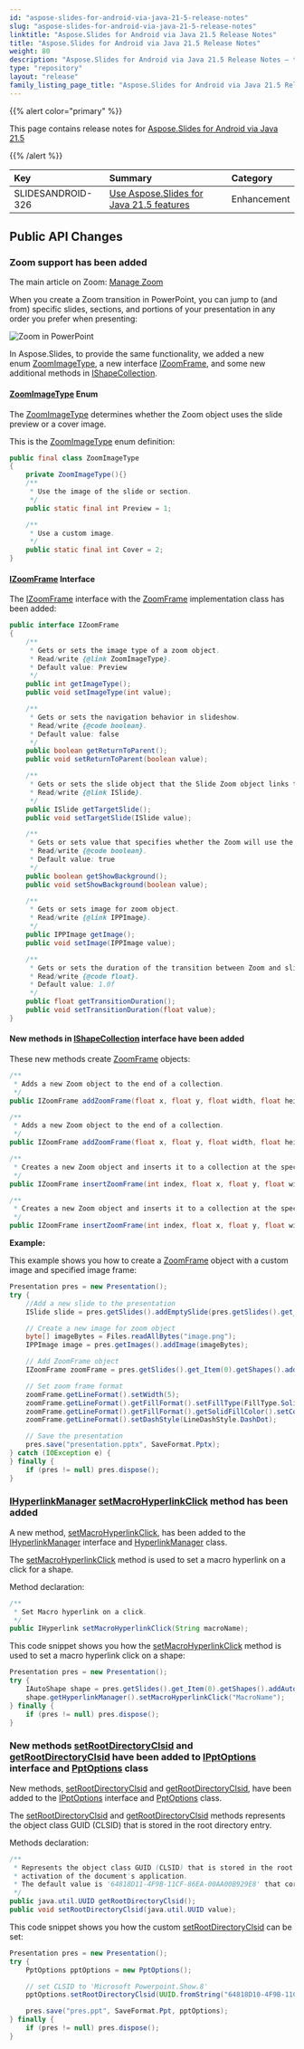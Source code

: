 ```yaml
---
id: "aspose-slides-for-android-via-java-21-5-release-notes"
slug: "aspose-slides-for-android-via-java-21-5-release-notes"
linktitle: "Aspose.Slides for Android via Java 21.5 Release Notes"
title: "Aspose.Slides for Android via Java 21.5 Release Notes"
weight: 80
description: "Aspose.Slides for Android via Java 21.5 Release Notes – the latest updates and fixes."
type: "repository"
layout: "release"
family_listing_page_title: "Aspose.Slides for Android via Java 21.5 Release Notes"
---
```


{{% alert color="primary" %}}

This page contains release notes for [Aspose.Slides for Android via Java 21.5](https://releases.aspose.com/java/repo/com/aspose/aspose-slides/21.5/)

{{% /alert %}}

|**Key**|**Summary**|**Category**|
| :- | :- | :- |
|SLIDESANDROID-326|[Use Aspose.Slides for Java 21.5 features](/slides/java/release-notes/2021/aspose-slides-for-java-21-5-release-notes/)|Enhancement|


## Public API Changes ##

### Zoom support has been added ###

The main article on Zoom: [Manage Zoom](https://docs.aspose.com/slides/androidjava/manage-zoom/)

When you create a Zoom transition in PowerPoint, you can jump to (and from) specific slides, sections, and portions of your presentation in any order you prefer when presenting:

![Zoom in PowerPoint](../1619798273734-617.png)

In Aspose.Slides, to provide the same functionality, we added a new enum [ZoomImageType](https://reference.aspose.com/slides/androidjava/com.aspose.slides/ZoomImageType), a new interface [IZoomFrame](https://reference.aspose.com/slides/androidjava/com.aspose.slides/IZoomFrame), and some new additional methods in [IShapeCollection](https://reference.aspose.com/slides/androidjava/com.aspose.slides/IShapeCollection).

#### [ZoomImageType](https://reference.aspose.com/slides/androidjava/com.aspose.slides/ZoomImageType) Enum ####

The [ZoomImageType](https://reference.aspose.com/slides/androidjava/com.aspose.slides/ZoomImageType) determines whether the Zoom object uses the slide preview or a cover image.

This is the [ZoomImageType](https://reference.aspose.com/slides/androidjava/com.aspose.slides/ZoomImageType) enum definition:

``` java
public final class ZoomImageType
{
	private ZoomImageType(){}
    /**
     * Use the image of the slide or section.
     */
    public static final int Preview = 1;

    /**
     * Use a custom image.
     */
    public static final int Cover = 2;
}
```

#### [IZoomFrame](https://reference.aspose.com/slides/androidjava/com.aspose.slides/IZoomFrame) Interface ####

The [IZoomFrame](https://reference.aspose.com/slides/androidjava/com.aspose.slides/IZoomFrame) interface with the [ZoomFrame](https://reference.aspose.com/slides/androidjava/com.aspose.slides/ZoomFrame) implementation class has been added:

``` java
public interface IZoomFrame
{
    /**
     * Gets or sets the image type of a zoom object.
     * Read/write {@link ZoomImageType}.
     * Default value: Preview
     */
    public int getImageType();
    public void setImageType(int value);

    /**
     * Gets or sets the navigation behavior in slideshow.
     * Read/write {@code boolean}.
     * Default value: false
     */
    public boolean getReturnToParent();
    public void setReturnToParent(boolean value);

    /**
     * Gets or sets the slide object that the Slide Zoom object links to.
     * Read/write {@link ISlide}.
     */
    public ISlide getTargetSlide();
    public void setTargetSlide(ISlide value);

    /**
     * Gets or sets value that specifies whether the Zoom will use the background of the destination slide.
     * Read/write {@code boolean}.
     * Default value: true
     */
    public boolean getShowBackground();
    public void setShowBackground(boolean value);

    /**
     * Gets or sets image for zoom object.
     * Read/write {@link IPPImage}.
     */
    public IPPImage getImage();
    public void setImage(IPPImage value);

    /**
     * Gets or sets the duration of the transition between Zoom and slide.
     * Read/write {@code float}.
     * Default value: 1.0f
     */
    public float getTransitionDuration();
    public void setTransitionDuration(float value);
}
```

#### New methods in [IShapeCollection](https://reference.aspose.com/slides/androidjava/com.aspose.slides/IShapeCollection) interface have been added ####

These new methods create [ZoomFrame](https://reference.aspose.com/slides/androidjava/com.aspose.slides/ZoomFrame) objects:

``` java
/**
 * Adds a new Zoom object to the end of a collection.
 */
public IZoomFrame addZoomFrame(float x, float y, float width, float height, ISlide slide);

/**
 * Adds a new Zoom object to the end of a collection.
 */
public IZoomFrame addZoomFrame(float x, float y, float width, float height, ISlide slide, IPPImage image);

/**
 * Creates a new Zoom object and inserts it to a collection at the specified index.
 */
public IZoomFrame insertZoomFrame(int index, float x, float y, float width, float height, ISlide slide);

/**
 * Creates a new Zoom object and inserts it to a collection at the specified index.
 */
public IZoomFrame insertZoomFrame(int index, float x, float y, float width, float height, ISlide slide, IPPImage image);
```

**Example:**

This example shows you how to create a [ZoomFrame](https://reference.aspose.com/slides/androidjava/com.aspose.slides/ZoomFrame) object with a custom image and specified image frame:

``` java
Presentation pres = new Presentation();
try {
    //Add a new slide to the presentation
    ISlide slide = pres.getSlides().addEmptySlide(pres.getSlides().get_Item(0).getLayoutSlide());

    // Create a new image for zoom object
    byte[] imageBytes = Files.readAllBytes("image.png");
    IPPImage image = pres.getImages().addImage(imageBytes);

    // Add ZoomFrame object
    IZoomFrame zoomFrame = pres.getSlides().get_Item(0).getShapes().addZoomFrame(20, 20, 300, 200, slide, image);

    // Set zoom frame format
    zoomFrame.getLineFormat().setWidth(5);
    zoomFrame.getLineFormat().getFillFormat().setFillType(FillType.Solid);
    zoomFrame.getLineFormat().getFillFormat().getSolidFillColor().setColor(Color.MAGENTA);
    zoomFrame.getLineFormat().setDashStyle(LineDashStyle.DashDot);

    // Save the presentation
    pres.save("presentation.pptx", SaveFormat.Pptx);
} catch (IOException e) {
} finally {
    if (pres != null) pres.dispose();
}
```

### [IHyperlinkManager](https://reference.aspose.com/slides/androidjava/com.aspose.slides/IHyperlinkManager) [setMacroHyperlinkClick](https://reference.aspose.com/slides/androidjava/com.aspose.slides/IHyperlinkManager#setMacroHyperlinkClick-java.lang.String-) method has been added ###

A new method, [setMacroHyperlinkClick](https://reference.aspose.com/slides/androidjava/com.aspose.slides/IHyperlinkManager#setMacroHyperlinkClick-java.lang.String-), has been added to the [IHyperlinkManager](https://reference.aspose.com/slides/androidjava/com.aspose.slides/IHyperlinkManager) interface and [HyperlinkManager](https://reference.aspose.com/slides/androidjava/com.aspose.slides/HyperlinkManager) class.

The [setMacroHyperlinkClick](https://reference.aspose.com/slides/androidjava/com.aspose.slides/IHyperlinkManager#setMacroHyperlinkClick-java.lang.String-) method is used to set a macro hyperlink on a click for a shape.

Method declaration:

``` java
/**
 * Set Macro hyperlink on a click.
 */
public IHyperlink setMacroHyperlinkClick(String macroName);
```

This code snippet shows you how the [setMacroHyperlinkClick](https://reference.aspose.com/slides/androidjava/com.aspose.slides/IHyperlinkManager#setMacroHyperlinkClick-java.lang.String-) method is used to set a macro hyperlink click on a shape:

``` java
Presentation pres = new Presentation();
try {
    IAutoShape shape = pres.getSlides().get_Item(0).getShapes().addAutoShape(ShapeType.BlankButton, 20, 20, 80, 30);
    shape.getHyperlinkManager().setMacroHyperlinkClick("MacroName");
} finally {
    if (pres != null) pres.dispose();
}
```

### New methods [setRootDirectoryClsid](https://reference.aspose.com/slides/androidjava/com.aspose.slides/IPptOptions#setRootDirectoryClsid-java.util.UUID-) and [getRootDirectoryClsid](https://reference.aspose.com/slides/androidjava/com.aspose.slides/IPptOptions#getRootDirectoryClsid--) have been added to [IPptOptions](https://reference.aspose.com/slides/androidjava/com.aspose.slides/IPptOptions) interface and  [PptOptions](https://reference.aspose.com/slides/androidjava/com.aspose.slides/PptOptions) class ###

New methods, [setRootDirectoryClsid](https://reference.aspose.com/slides/androidjava/com.aspose.slides/IPptOptions#setRootDirectoryClsid-java.util.UUID-) and [getRootDirectoryClsid](https://reference.aspose.com/slides/androidjava/com.aspose.slides/IPptOptions#getRootDirectoryClsid--), have been added to the [IPptOptions](https://reference.aspose.com/slides/androidjava/com.aspose.slides/IPptOptions) interface and [PptOptions](https://reference.aspose.com/slides/androidjava/com.aspose.slides/PptOptions) class.

The [setRootDirectoryClsid](https://reference.aspose.com/slides/androidjava/com.aspose.slides/IPptOptions#setRootDirectoryClsid-java.util.UUID-) and [getRootDirectoryClsid](https://reference.aspose.com/slides/androidjava/com.aspose.slides/IPptOptions#getRootDirectoryClsid--) methods represents the object class GUID (CLSID) that is stored in the root directory entry.

Methods declaration:

``` java
/**
 * Represents the object class GUID (CLSID) that is stored in the root directory entry. Can be used for COM
 * activation of the document's application.
 * The default value is '64818D11-4F9B-11CF-86EA-00AA00B929E8' that corresponds to 'Microsoft Powerpoint.Slide.8'.
 */
public java.util.UUID getRootDirectoryClsid();
public void setRootDirectoryClsid(java.util.UUID value);
```

This code snippet shows you how the custom [setRootDirectoryClsid](https://reference.aspose.com/slides/androidjava/com.aspose.slides/IPptOptions#setRootDirectoryClsid-java.util.UUID-) can be set:

``` java
Presentation pres = new Presentation();
try {
    PptOptions pptOptions = new PptOptions();

    // set CLSID to 'Microsoft Powerpoint.Show.8'
    pptOptions.setRootDirectoryClsid(UUID.fromString("64818D10-4F9B-11CF-86EA-00AA00B929E8"));

    pres.save("pres.ppt", SaveFormat.Ppt, pptOptions);
} finally {
    if (pres != null) pres.dispose();
}
```
